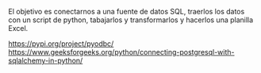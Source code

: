 El objetivo es conectarnos a una fuente de datos SQL, traerlos los datos con un script de python, tabajarlos y transformarlos y hacerlos una planilla Excel.

https://pypi.org/project/pyodbc/
https://www.geeksforgeeks.org/python/connecting-postgresql-with-sqlalchemy-in-python/